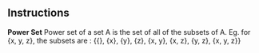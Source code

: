 ## Instructions

**Power Set**
Power set of a set A is the set of all of the subsets of A.
Eg. for {x, y, z}, the subsets are : {{}, {x}, {y}, {z}, {x, y}, {x, z}, {y, z}, {x, y, z}}

